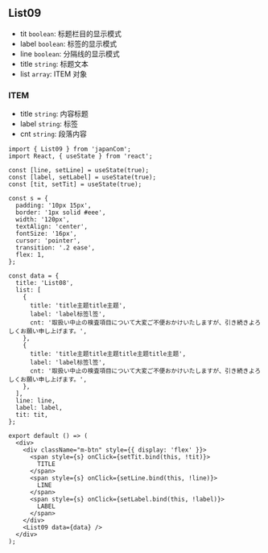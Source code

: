 ## List09

- tit `boolean`: 标题栏目的显示模式
- label `boolean`: 标签的显示模式
- line `boolean`: 分隔线的显示模式
- title `string`: 标题文本
- list `array`: ITEM 对象

### ITEM

- title `string`: 内容标题
- label `string`: 标签
- cnt `string`: 段落内容

```tsx
import { List09 } from 'japanCom';
import React, { useState } from 'react';

const [line, setLine] = useState(true);
const [label, setLabel] = useState(true);
const [tit, setTit] = useState(true);

const s = {
  padding: '10px 15px',
  border: '1px solid #eee',
  width: '120px',
  textAlign: 'center',
  fontSize: '16px',
  cursor: 'pointer',
  transition: '.2 ease',
  flex: 1,
};

const data = {
  title: 'List08',
  list: [
    {
      title: 'title主题title主题',
      label: 'label标签l签',
      cnt: '取扱い中止の検査項目について大変ご不便おかけいたしますが、引き続きよろしくお願い申し上げます。',
    },
    {
      title: 'title主题title主题title主题title主题',
      label: 'label标签l签',
      cnt: '取扱い中止の検査項目について大変ご不便おかけいたしますが、引き続きよろしくお願い申し上げます。',
    },
  ],
  line: line,
  label: label,
  tit: tit,
};

export default () => (
  <div>
    <div className="m-btn" style={{ display: 'flex' }}>
      <span style={s} onClick={setTit.bind(this, !tit)}>
        TITLE
      </span>
      <span style={s} onClick={setLine.bind(this, !line)}>
        LINE
      </span>
      <span style={s} onClick={setLabel.bind(this, !label)}>
        LABEL
      </span>
    </div>
    <List09 data={data} />
  </div>
);
```
